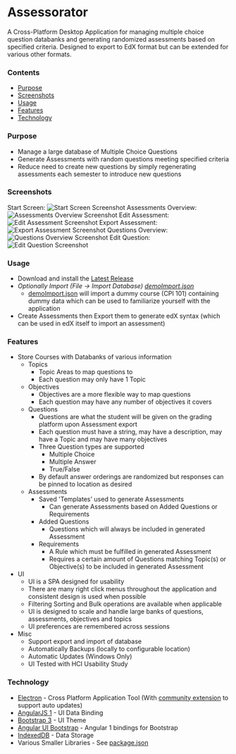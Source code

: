 Assessorator
=====

A Cross-Platform Desktop Application for managing multiple choice question databanks and generating randomized assessments based on specified criteria. Designed to export to EdX format but can be extended for various other formats.

### Contents
* [Purpose](#purpose)
* [Screenshots](#screenshots)
* [Usage](#usage)
* [Features](#features)
* [Technology](#technology)

### Purpose
- Manage a large database of Multiple Choice Questions
- Generate Assessments with random questions meeting specified criteria
- Reduce need to create new questions by simply regenerating assessments each semester to introduce new questions

### Screenshots
Start Screen:
![Start Screen Screenshot](https://github.com/mattlyons0/Assessorator/blob/master/screenshots/homepage.png?raw=true)
Assessments Overview:
![Assessments Overview Screenshot](https://github.com/mattlyons0/Assessorator/blob/master/screenshots/assessmentsOverview.png?raw=true)
Edit Assessment:
![Edit Assessment Screenshot](https://github.com/mattlyons0/Assessorator/blob/master/screenshots/assessmentDemo.png?raw=true)
Export Assessment:
![Export Assessment Screenshot](https://github.com/mattlyons0/Assessorator/blob/master/screenshots/assessmentExport.png?raw=true)
Questions Overview:
![Questions Overview Screenshot](https://github.com/mattlyons0/Assessorator/blob/master/screenshots/questionsOverview.png?raw=true)
Edit Question:
![Edit Question Screenshot](https://github.com/mattlyons0/Assessorator/blob/master/screenshots/questionDemo.png?raw=true)

### Usage
- Download and install the [Latest Release](https://github.com/mattlyons0/Assessorator/releases)
- *Optionally Import (File -> Import Database) [demoImport.json](https://github.com/mattlyons0/Assessorator/blob/master/demoImport.json)*
  - [demoImport.json](https://github.com/mattlyons0/Assessorator/blob/master/demoImport.json) will import a dummy course (CPI 101) containing dummy data which can be used to familiarize yourself with the application
- Create Assessments then Export them to generate edX syntax (which can be used in edX itself to import an assessment)

### Features
- Store Courses with Databanks of various information
  - Topics
    - Topic Areas to map questions to
    - Each question may only have 1 Topic
  - Objectives
    - Objectives are a more flexible way to map questions
    - Each question may have any number of objectives it covers
  - Questions
    - Questions are what the student will be given on the grading platform upon Assessment export
    - Each question must have a string, may have a description, may have a Topic and may have many objectives
    - Three Question types are supported
      - Multiple Choice
      - Multiple Answer
      - True/False
    - By default answer orderings are randomized but responses can be pinned to location as desired
  - Assessments
    - Saved 'Templates' used to generate Assessments
      - Can generate Assessments based on Added Questions or Requirements
    - Added Questions
      - Questions which will always be included in generated Assessment
    - Requirements
      - A Rule which must be fulfilled in generated Assessment
      - Requires a certain amount of Questions matching Topic(s) or Objective(s) to be included in generated Assessment
- UI
  - UI is a SPA designed for usability
  - There are many right click menus throughout the application and consistent design is used when possible
  - Filtering Sorting and Bulk operations are available when applicable
  - UI is designed to scale and handle large banks of questions, assessments, objectives and topics
  - UI preferences are remembered across sessions
- Misc
  - Support export and import of database
  - Automatically Backups (locally to configurable location)
  - Automatic Updates (Windows Only)
  - UI Tested with HCI Usability Study

### Technology
- [Electron](https://electron.atom.io/) - Cross Platform Application Tool (With [community extension](https://github.com/electron-userland/electron-builder) to support auto updates)
- [AngularJS 1](https://angularjs.org/) - UI Data Binding
- [Bootstrap 3](http://getbootstrap.com/) - UI Theme
- [Angular UI Bootstrap](https://angular-ui.github.io/bootstrap/) - Angular 1 bindings for Bootstrap
- [IndexedDB](https://developer.mozilla.org/en-US/docs/Web/API/IndexedDB_API) - Data Storage
- Various Smaller Libraries - See [package.json](https://github.com/mattlyons0/Assessorator/blob/master/package.json)
